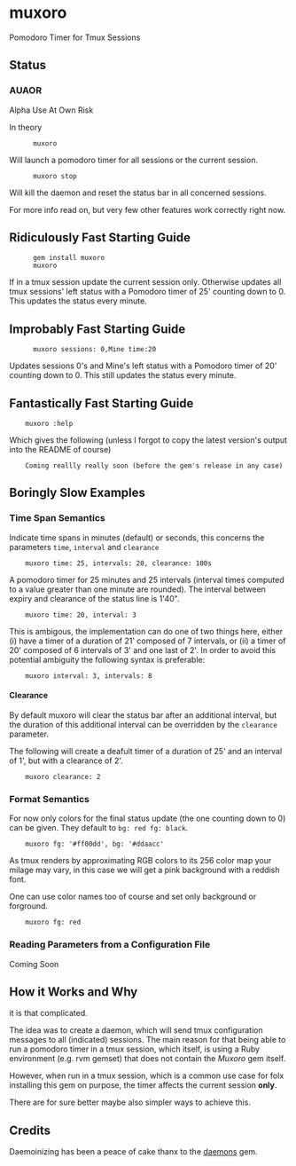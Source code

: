 # muxoro


Pomodoro Timer for Tmux Sessions

## Status

### AUAOR

Alpha Use At Own Risk

In theory

```
      muxoro
```

Will launch a pomodoro timer for all sessions or the current session.

```
      muxoro stop
```

Will kill the daemon and reset the status bar in all concerned sessions.

For more info read on, but very few other features work correctly right now.


## Ridiculously Fast Starting Guide

```
      gem install muxoro
      muxoro
```

If in a tmux session update the current session only. Otherwise updates all tmux sessions' 
left status with a Pomodoro timer of 25' counting down to 0.
This updates the status every minute.

## Improbably Fast Starting Guide


```
      muxoro sessions: 0,Mine time:20
```

Updates sessions 0's and Mine's left status with a Pomodoro timer of 20' counting down to 0.
This still updates the status every minute.


## Fantastically Fast Starting Guide


```
    muxoro :help
```

Which gives the following (unless I forgot to copy the latest version's output into the README of course)

```
    Coming reallly really soon (before the gem's release in any case)
```

## Boringly Slow Examples

### Time Span Semantics

Indicate time spans in minutes (default) or seconds, this concerns the parameters `time`, `interval` and
`clearance`

```
    muxoro time: 25, intervals: 20, clearance: 100s
```

A pomodoro timer for 25 minutes and 25 intervals (interval times computed to a value greater than one minute
are rounded). The interval between expiry and clearance of the status line is 1'40".

```
    muxoro time: 20, interval: 3
```

This is ambigous, the implementation can do one of two things here, either (i) have a timer of a duration of
21' composed of 7 intervals, or (ii) a timer of 20' composed of 6 intervals of 3' and one last of 2'.
In order to avoid this potential ambiguity the following syntax is preferable:

```
    muxoro interval: 3, intervals: 8
```

#### Clearance

By default muxoro will clear the status bar after an additional interval, but the duration of this
additional interval can be overridden by the `clearance` parameter.

The following will create a deafult timer of a duration of 25' and an interval of 1', but with
a clearance of 2'.
 
```
    muxoro clearance: 2
```

### Format Semantics

For now only colors for the final status update (the one counting down to 0) can be given. They default to
`bg: red fg: black`.

```
    muxoro fg: '#ff00dd', bg: '#ddaacc'
```

As tmux renders by approximating RGB colors to its 256 color map your milage may vary, in this case we will get
a pink background with a reddish font.

One can use color names too of course and set only background or forground.

```
    muxoro fg: red
```


### Reading Parameters from a Configuration File


Coming Soon


## How it Works and Why


it is that complicated.

The idea was to create a daemon, which will send tmux configuration messages to all (indicated) sessions. The main reason for that
being able to run a pomodoro timer in a tmux session, which itself, is using a Ruby environment (e.g. rvm gemset) that does not
contain the _Muxoro_ gem itself.

However, when run in a tmux session, which is a common use case for folx installing this gem on purpose, the timer affects the
current session **only**.


There are for sure better maybe also simpler ways to achieve this.

## Credits

Daemoinizing has been a peace of cake thanx to the [daemons](http://daemons.rubyforge.org/) gem. 
